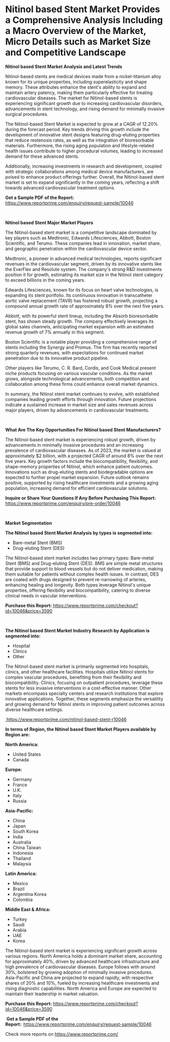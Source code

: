 <p><h1>Nitinol based Stent Market Provides a Comprehensive Analysis Including a Macro Overview of the Market, Micro Details such as Market Size and Competitive Landscape</h1></p><p><strong>Nitinol based Stent Market Analysis and Latest Trends</strong></p>
<p><p>Nitinol-based stents are medical devices made from a nickel-titanium alloy known for its unique properties, including superelasticity and shape memory. These attributes enhance the stent's ability to expand and maintain artery patency, making them particularly effective for treating cardiovascular diseases. The market for Nitinol-based stents is experiencing significant growth due to increasing cardiovascular disorders, advancements in stent technology, and rising demand for minimally invasive surgical procedures.</p><p>The Nitinol-based Stent Market is expected to grow at a CAGR of 12.20% during the forecast period. Key trends driving this growth include the development of innovative stent designs featuring drug-eluting properties that reduce restenosis rates, as well as the integration of bioresorbable materials. Furthermore, the rising aging population and lifestyle-related health issues contribute to higher procedural volumes, leading to increased demand for these advanced stents.</p><p>Additionally, increasing investments in research and development, coupled with strategic collaborations among medical device manufacturers, are poised to enhance product offerings further. Overall, the Nitinol-based stent market is set to expand significantly in the coming years, reflecting a shift towards advanced cardiovascular treatment options.</p></p>
<p><strong>Get a Sample PDF of the Report:&nbsp;</strong> <a href="https://www.reportprime.com/enquiry/request-sample/10046?utm_campaign=3514&utm_medium=2&utm_source=Github&utm_content=ia&utm_term=20032025&utm_id=nitinol-based-stent">https://www.reportprime.com/enquiry/request-sample/10046</a></p>
<p>&nbsp;</p>
<p><strong>Nitinol based Stent Major Market Players</strong></p>
<p><p>The Nitinol-based stent market is a competitive landscape dominated by key players such as Medtronic, Edwards Lifesciences, Abbott, Boston Scientific, and Terumo. These companies lead in innovation, market share, and geographic penetration within the cardiovascular device sector.</p><p>Medtronic, a pioneer in advanced medical technologies, reports significant revenues in the cardiovascular segment, driven by its innovative stents like the EverFlex and Resolute system. The company's strong R&D investments position it for growth, estimating its market size in the Nitinol stent category to exceed billions in the coming years.</p><p>Edwards Lifesciences, known for its focus on heart valve technologies, is expanding its stent portfolio. Its continuous innovation in transcatheter aortic valve replacement (TAVR) has fostered robust growth, projecting a compound annual growth rate of approximately 8% over the next five years.</p><p>Abbott, with its powerful stent lineup, including the Absorb bioresorbable stent, has shown steady growth. The company effectively leverages its global sales channels, anticipating market expansion with an estimated revenue growth of 7% annually in this segment.</p><p>Boston Scientific is a notable player providing a comprehensive range of stents including the Synergy and Promus. The firm has recently reported strong quarterly revenues, with expectations for continued market penetration due to its innovative product pipeline.</p><p>Other players like Terumo, C. R. Bard, Cordis, and Cook Medical present niche products focusing on various vascular conditions. As the market grows, alongside technological advancements, both competition and collaboration among these firms could enhance overall market dynamics.</p><p>In summary, the Nitinol stent market continues to evolve, with established companies leading growth efforts through innovation. Future projections indicate a sustained increase in market size and sales revenues across major players, driven by advancements in cardiovascular treatments.</p></p>
<p>&nbsp;</p>
<p><strong>What Are The Key Opportunities For Nitinol based Stent Manufacturers?</strong></p>
<p><p>The Nitinol-based stent market is experiencing robust growth, driven by advancements in minimally invasive procedures and an increasing prevalence of cardiovascular diseases. As of 2023, the market is valued at approximately $2 billion, with a projected CAGR of around 8% over the next five years. Key growth factors include the biocompatibility, flexibility, and shape-memory properties of Nitinol, which enhance patient outcomes. Innovations such as drug-eluting stents and biodegradable options are expected to further propel market expansion. Future outlook remains positive, supported by rising healthcare investments and a growing aging population, increasing demand for efficient cardiovascular solutions.</p></p>
<p><strong>Inquire or Share Your Questions If Any Before Purchasing This Report:</strong> <a href="https://www.reportprime.com/enquiry/pre-order/10046?utm_campaign=3514&utm_medium=2&utm_source=Github&utm_content=ia&utm_term=20032025&utm_id=nitinol-based-stent">https://www.reportprime.com/enquiry/pre-order/10046</a></p>
<p>&nbsp;</p>
<p><strong>Market Segmentation</strong></p>
<p><strong>The Nitinol based Stent Market Analysis by types is segmented into:</strong></p>
<p><ul><li>Bare-metal Stent (BMS)</li><li>Drug-eluting Stent (DES)</li></ul></p>
<p><p>The Nitinol-based stent market includes two primary types: Bare-metal Stent (BMS) and Drug-eluting Stent (DES). BMS are simple metal structures that provide support to blood vessels but do not deliver medication, making them suitable for patients without complex health issues. In contrast, DES are coated with drugs designed to prevent re-narrowing of arteries, enhancing healing and longevity. Both types leverage Nitinol's unique properties, offering flexibility and biocompatibility, catering to diverse clinical needs in vascular interventions.</p></p>
<p><strong>Purchase this Report:&nbsp;</strong><a href="https://www.reportprime.com/checkout?id=10046&price=3590&utm_campaign=3514&utm_medium=2&utm_source=Github&utm_content=ia&utm_term=20032025&utm_id=nitinol-based-stent">https://www.reportprime.com/checkout?id=10046&price=3590</a></p>
<p>&nbsp;</p>
<p><strong>The Nitinol based Stent Market Industry Research by Application is segmented into:</strong></p>
<p><ul><li>Hospital</li><li>Clinics</li><li>Other</li></ul></p>
<p><p>The Nitinol-based stent market is primarily segmented into hospitals, clinics, and other healthcare facilities. Hospitals utilize Nitinol stents for complex vascular procedures, benefiting from their flexibility and biocompatibility. Clinics, focusing on outpatient procedures, leverage these stents for less invasive interventions in a cost-effective manner. Other markets encompass specialty centers and research institutions that explore innovative applications. Together, these segments emphasize the versatility and growing demand for Nitinol stents in improving patient outcomes across diverse healthcare settings.</p></p>
<p><a href="https://www.reportprime.com/nitinol-based-stent-r10046?utm_campaign=3514&utm_medium=2&utm_source=Github&utm_content=ia&utm_term=20032025&utm_id=nitinol-based-stent">&nbsp;https://www.reportprime.com/nitinol-based-stent-r10046</a></p>
<p><strong>In terms of Region, the Nitinol based Stent Market Players available by Region are:</strong></p>
<p>
    <p> <strong> North America: </strong>
        <ul>
            <li>United States</li>
            <li>Canada</li>
        </ul>
        </p> 
    <p> <strong> Europe: </strong>
        <ul>
            <li>Germany</li>
            <li>France</li>
            <li>U.K.</li>
            <li>Italy</li>
            <li>Russia</li>
        </ul>
        </p> 
    <p> <strong> Asia-Pacific: </strong>
        <ul>
            <li>China</li>
            <li>Japan</li>
            <li>South Korea</li>
            <li>India</li>
            <li>Australia</li>
            <li>China Taiwan</li>
            <li>Indonesia</li>
            <li>Thailand</li>
            <li>Malaysia</li>
        </ul>
        </p> 
    <p> <strong> Latin America: </strong>
        <ul>
            <li>Mexico</li>
            <li>Brazil</li>
            <li>Argentina Korea</li>
            <li>Colombia</li>
        </ul>
        </p> 
    <p> <strong> Middle East & Africa: </strong>
        <ul>
            <li>Turkey</li>
            <li>Saudi</li>
            <li>Arabia</li>
            <li>UAE</li>
            <li>Korea</li>
        </ul>
    </p>
    </p>
<p><p>The Nitinol-based stent market is experiencing significant growth across various regions. North America holds a dominant market share, accounting for approximately 40%, driven by advanced healthcare infrastructure and high prevalence of cardiovascular diseases. Europe follows with around 30%, bolstered by growing adoption of minimally invasive procedures. Asia-Pacific and China are projected to expand rapidly, with respective shares of 20% and 10%, fueled by increasing healthcare investments and rising diagnostic capabilities. North America and Europe are expected to maintain their leadership in market valuation.</p></p>
<p><strong>Purchase this Report: </strong><a href="https://www.reportprime.com/checkout?id=10046&price=3590&utm_campaign=3514&utm_medium=2&utm_source=Github&utm_content=ia&utm_term=20032025&utm_id=nitinol-based-stent">https://www.reportprime.com/checkout?id=10046&price=3590</a></p>
<p>&nbsp;<strong>Get a Sample PDF of the Report:&nbsp;&nbsp;</strong><a href="https://www.reportprime.com/enquiry/request-sample/10046?utm_campaign=3514&utm_medium=2&utm_source=Github&utm_content=ia&utm_term=20032025&utm_id=nitinol-based-stent">https://www.reportprime.com/enquiry/request-sample/10046</a></p>
<p><strong></strong></p>
<p>Check more reports on <a href="https://www.reportprime.com/?utm_campaign=3514&utm_medium=2&utm_source=Github&utm_content=ia&utm_term=20032025&utm_id=nitinol-based-stent">https://www.reportprime.com/</a></p>